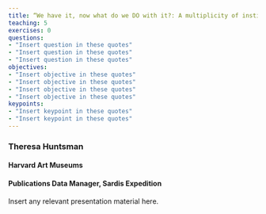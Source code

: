 ```yaml
---
title: “We have it, now what do we DO with it?: A multiplicity of institutional, open source, and third-party platforms for data preservation at the Archaeological Exploration of Sardis”
teaching: 5
exercises: 0
questions:
- "Insert question in these quotes"
- "Insert question in these quotes"
- "Insert question in these quotes"
objectives:
- "Insert objective in these quotes"
- "Insert objective in these quotes"
- "Insert objective in these quotes"
- "Insert objective in these quotes"
keypoints:
- "Insert keypoint in these quotes"
- "Insert keypoint in these quotes"
---
```


### Theresa Huntsman
#### Harvard Art Museums
#### Publications Data Manager, Sardis Expedition

Insert any relevant presentation material here.